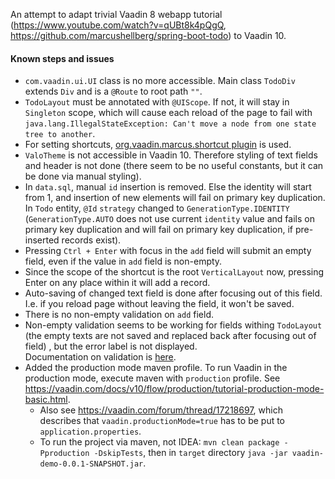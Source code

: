 An attempt to adapt trivial Vaadin 8 webapp tutorial (https://www.youtube.com/watch?v=qUBt8k4pQgQ, https://github.com/marcushellberg/spring-boot-todo) to Vaadin 10.

#### Known steps and issues
* `com.vaadin.ui.UI` class is no more accessible. Main class `TodoDiv` extends `Div` and is a `@Route` to root path `""`.
*  `TodoLayout` must be annotated with `@UIScope`. If not, it will stay in `Singleton` scope, 
  which will cause each reload of the page to fail with `java.lang.IllegalStateException: Can't move a node from one state tree to another`. 
* For setting shortcuts, [org.vaadin.marcus.shortcut plugin](https://vaadin.com/directory/component/shortcut) is used.
* `ValoTheme` is not accessible in Vaadin 10. Therefore styling of text fields and header is not done (there seem to be no useful constants, but it can be done via manual styling).
* In `data.sql`, manual `id` insertion is removed. Else the identity will start from 1, and insertion of new elements will fail on primary key duplication.   
  In `Todo` entity, ``@Id`` `strategy` changed to `GenerationType.IDENTITY` (`GenerationType.AUTO` does not use current `identity` value and fails on primary key duplication 
  and will fail on primary key duplication, if pre-inserted records exist).
* Pressing `Ctrl + Enter` with focus in the `add` field will submit an empty field, even if the value in `add` field is non-empty.
* Since the scope of the shortcut is the root `VerticalLayout` now, pressing Enter on any place within it will add a record.
* Auto-saving of changed text field is done after focusing out of this field.  
  I.e. if you reload page without leaving the field, it won't be saved.
* There is no non-empty validation on `add` field.
* Non-empty validation seems to be working for fields withing `TodoLayout` (the empty texts are not saved and replaced back after focusing out of field)
  , but the error label is not displayed.   
  Documentation on validation is [here](https://vaadin.com/docs/v10/flow/binding-data/tutorial-flow-components-binder-validation.html).
* Added the production mode maven profile. To run Vaadin in the production mode, execute maven with `production` profile. See https://vaadin.com/docs/v10/flow/production/tutorial-production-mode-basic.html.
  * Also see https://vaadin.com/forum/thread/17218697, which describes that `vaadin.productionMode=true` has to be put to `application.properties`.
  * To run the project via maven, not IDEA: `mvn clean package -Pproduction -DskipTests`, then in `target` directory `java -jar vaadin-demo-0.0.1-SNAPSHOT.jar`. 